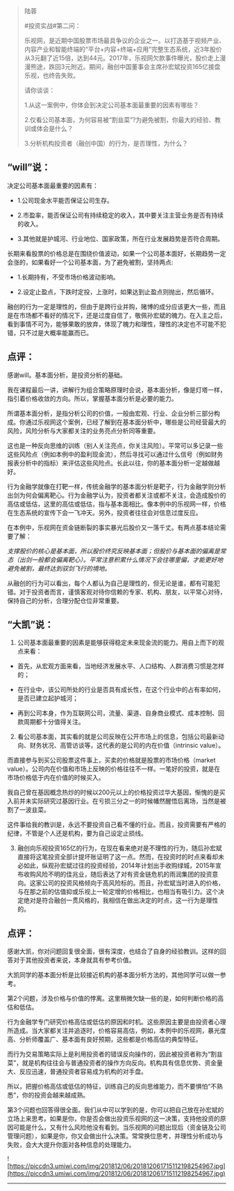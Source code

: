 > 陆蓉
> 
> #投资实战#第二问：
> 
> 乐视网，是近期中国股票市场最具争议的企业之一。以打造基于视频产业、内容产业和智能终端的“平台+内容+终端+应用”完整生态系统，近3年股价从3元翻了近15倍，达到44元。2017年，乐视网欠款事件曝光，股价走上漫漫熊途，跌回3元附近。期间，融创中国董事会主席孙宏斌投资165亿接盘乐视，也终告失败。
> 
> 请你谈谈：
> 
> 1.从这一案例中，你体会到决定公司基本面最重要的因素有哪些？
> 
> 2.仅看公司基本面，为何容易被“割韭菜”?为避免被割，你最大的经验、教训或体会是什么？
> 
> 3.分析机构投资者（融创中国）的行为，是否理性，为什么？

## “will”说：

决定公司基本面最重要的因素有：

* 1.公司现金水平能否保证公司生存。

* 2.市盈率，能否保证公司有持续稳定的收入，其中要关注主营业务是否有持续的收入。

* 3.其他就是护城河、行业地位、国家政策，所在行业发展趋势是否符合周期。

长期来看股票的价格总是在围绕价值波动，如果一个公司基本面好，长期趋势一定会涨的，如果看好一个公司基本面，为了避免被割，坚持两点:

* 1.长期持有，不受市场价格波动影响。

* 2.设定止盈点，下跌时定投，上涨时，如果达到止盈点则抛出，然后循环。

融创的行为一定是理性的，但由于是跨行业并购，赌博的成分应该更大一些，而且是在市场都不看好的情况下，还是过度自信了，敬佩孙宏斌的魄力。在入主之后，看到事情不可为，能够果敢的放弃，体现了魄力和理性，理性的决定也不可能不犯错，只不过是大概率能赢而已。

## 点评：

感谢will。基本面分析，是投资分析的基础。

我在课程最后一讲，讲解行为组合策略原理时会说，基本面分析，像是灯塔一样，指引着价格收敛的方向。所以，掌握基本面分析是必要的能力。

所谓基本面分析，是指分析公司的价值，一般由宏观、行业、企业分析三部分构成。你通过乐视网这个案例，已经了解到在基本面分析中，哪些是公司经营最大的风险，风险分析与大家都关注的业务亮点分析同等重要。

这也是一种反向思维的训练（别人关注亮点，你关注风险）。平常可以多记录一些这些风险点（例如本例中的盈利现金流），然后寻找可以通过什么信号（例如财务报表分析中的指标）来评估这些风险点。长此以往，你的基本面分析一定越做越好。

行为金融学就像在打靶一样，传统金融学的基本面分析是靶子，行为金融学则分析出剑为何会偏离靶心。行为金融学认为，投资者都关注或都不关注，会造成股价的高估或低估，这里的高估或低估，指与基本面相比。像本例中的乐视网一样，价格在生态系统的宣传下会一飞冲天。另外，投资者往往会对信息过度反应。

在本例中，乐视网在资金链断裂的事实暴光后股价又一落千丈。有两点基本结论需要了解：

 *支撑股价的核心是基本面，所以股价终究反映基本面；但股价与基本面的偏离是常态（出剑一般都会偏离靶心）。平常注意积累什么情况下会往哪里偏，才能更好地避免被割，最终达到驭剑飞行的境地。*

从融创的行为可以看出，每个人都认为自己是理性的，但无论是谁，都有可能犯错。对于投资者而言，谨慎客观对待你信赖的专家、机构、朋友，以平常心对待，保持自己的分析，合理分配仓位非常重要。

## “大凯”说：

1. 公司基本面最重要的因素是能够获得稳定未来现金流的能力。用自上而下的观点来看：

* 首先，从宏观方面来看，当地经济发展水平、人口结构、人群消费习惯是怎样的；

* 在行业中，该公司所处的行业是否具有成长性，在这个行业中的占有率如何，是否已建立起护城河；

* 再到公司本身，作为互联网公司，流量、渠道、自身商业模式、成本控制、回款周期都十分值得关注。

2. 看公司基本面，其实看的就是公司反映在公开市场上的信息，包括公司最新动向、财务状况、高管访谈等，这代表的是公司的内在价值（intrinsic value）。

而直接参与到买公司股票这件事上，买卖的价格就是股票的市场价格（market value）。公司内在价值和市场上反映的价格往往不一样。一笔好的投资，就是在市场价格低于内在价值的时候买入。

我自己曾在基因概念热炒的时候以200元以上的价格投资过华大基因，惭愧的是买入前并未实际研究过基因行业。在亏损三分之一的时候幡然醒悟后离场，当然是被割了一波韭菜。

这件事给我的教训是，永远不要投资自己看不懂的行业。而且，投资需要有严格的纪律，不管是个人还是机构，要为自己设定止损线。

3. 融创向乐视投资165亿的行为，在现在看来绝对是不理性的行为，随后孙宏斌直接将这笔投资全部计提坏账证明了这一点。然而，在投资时的时点来看却未必如此，纵观孙宏斌过往的投资经验，2014年计划出手收购绿城，2015年宣布收购风险不明的佳兆业，随后表达了对有资金链危机的雨润集团的投资意向。这家公司的投资风格倾向于高风险标的。而且，孙宏斌当时进入的价格，与在那之前的估值抑或乐视上一轮定增的价格相比，也相当有吸引力。这个决定绝对是符合融创一贯风格的，我相信在做出决定的时点，这一行为是理性的。

## 点评：

感谢大凯，你对问题回复很全面，很有深度，也结合了自身的经验教训。这样的回答对于其他投资者来说，本身就具有参考价值。

大凯同学的基本面分析是比较接近机构的基本面分析方法的，其他同学可以做一参考。

第2个问题，涉及价格与价值的悖离。这里稍微欠缺一些的是，如何判断价格的高估和低估。

行为金融学专门研究价格高估或低估的原因和时机。这些原因主要是由投资者心理所造成。当大家都关注并追逐时，价格容易高估，例如，本例中的乐视网，暴光度高、分析师覆盖广、基本面有良好预期，这些都是价格高估的典型特征。

而行为交易策略实际上是利用投资者的错误反向操作的，因此被投资者称为“割韭菜”，就是机构往往会与普通投资者的操作方向反向。机构具有信息优势、资金量大、反应迅速，普通投资者容易成为机构的对手盘。

所以，把握价格高估或低估的特征，训练自己的反向思维能力，而不要惧怕“不熟悉”，你的投资会越来越成熟。

第3个问题也回答得很全面。我们从中可以学到的是，你可以把自己放在孙宏斌的立场上来思考。如果是你，你是否会做出投资乐视网的这一决策，支持他投资的原因可能是什么，又有什么风险他没有看到。当乐视网的问题出现后（资金链及公司管理问题），如果是你，你又会做出什么决策。常常换位思考，并理性分析成功与失败，会大大提升你面对各种信息的处理能力。

![https://piccdn3.umiwi.com/img/201812/06/201812061715112198254967.jpg](https://piccdn3.umiwi.com/img/201812/06/201812061715112198254967.jpg)

---
